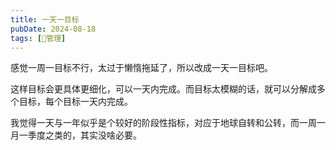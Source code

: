 ```yaml
---
title: 一天一目标
pubDate: 2024-08-18
tags: [💞管理]
---
```


感觉一周一目标不行，太过于懒惰拖延了，所以改成一天一目标吧。

这样目标会更具体更细化，可以一天内完成。而目标太模糊的话，就可以分解成多个目标，每个目标一天内完成。

我觉得一天与一年似乎是个较好的阶段性指标，对应于地球自转和公转，而一周一月一季度之类的，其实没啥必要。
